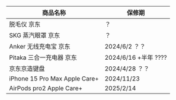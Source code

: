 
| 商品名称 | 保修期 |
| ---- | ---- |
| 脱毛仪 京东 | ？ |
| SKG 蒸汽眼罩 京东 | ？ |
| Anker 无线充电宝 京东 | 2024/6/2 ？？ |
| Pitaka 三合一充电器 京东 | 2024/6/16 +半年 ???? |
| 京东京造键盘 | 2024/4/28 ？？ |
| iPhone 15 Pro Max Apple Care+ | 2024/11/23 |
| AirPods pro2 Apple Care+ | 2025/2/14 |

